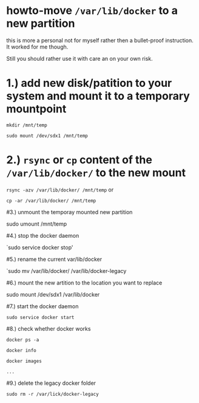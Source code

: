 # howto-move `/var/lib/docker` to a new partition

this is more a personal not for myself rather then a bullet-proof instruction. It worked for me though.

Still you should rather use it with care an on your own risk.

# 1.) add new disk/patition to your system and mount it to a temporary mountpoint

`mkdir /mnt/temp`

`sudo mount /dev/sdx1 /mnt/temp`


# 2.) `rsync` or `cp` content of the `/var/lib/docker/` to the new mount

`rsync -azv /var/lib/docker/ /mnt/temp`   or

`cp -ar /var/lib/docker/ /mnt/temp`

#3.) unmount the temporay mounted new partition

sudo umount /mnt/temp

#4.) stop the docker daemon

`sudo service docker stop'

#5.) rename the current var/lib/docker

`sudo mv /var/lib/docker/ /var/lib/docker-legacy

#6.) mount the new artition to the location you want to replace

sudo mount /dev/sdx1 /var/lib/docker

#7.) start the docker daemon

`sudo service docker start`

#8.) check whether docker works

`docker ps -a`

`docker info`

`docker images`

`...`

#9.) delete the legacy docker folder

`sudo rm -r /var/lick/docker-legacy`
